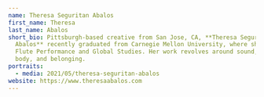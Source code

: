 ```yaml
---
name: Theresa Seguritan Abalos
first_name: Theresa
last_name: Abalos
short_bio: Pittsburgh-based creative from San Jose, CA, **Theresa Seguritan
  Abalos** recently graduated from Carnegie Mellon University, where she studied
  Flute Performance and Global Studies. Her work revolves around sound, the
  body, and belonging.
portraits:
  - media: 2021/05/theresa-seguritan-abalos
website: https://www.theresaabalos.com
---
```

